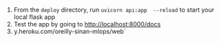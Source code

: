 
1. From the `deploy` directory, run `uvicorn api:app  --reload` to start your local flask app
2. Test the app by  going to [http://localhost:8000/docs](http://localhost:8000/docs)
3. y.heroku.com/oreilly-sinan-mlops/web`

